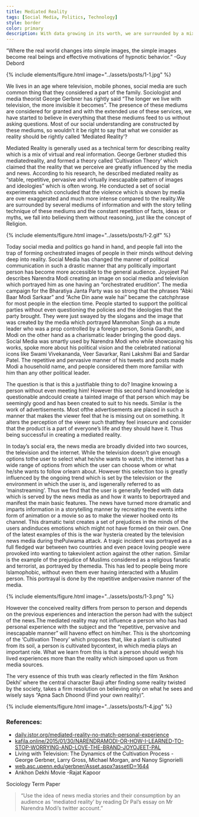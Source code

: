 ```yaml
---
title: Mediated Reality
tags: [Social Media, Politics, Technology]
style: border
color: primary
description: With data growing in its worth, we are surrounded by a mix of virtual and real information. What is real? Can the reality that we perceive be influenced?
---
```


“Where the real world changes into simple images, the simple images become real beings and effective motivations of hypnotic behavior.” -Guy Debord

{% include elements/figure.html image="../assets/posts/1-1.jpg" %}

We lives in an age where television, mobile phones, social media are such common thing that they considered a part of the family. Sociologist and media theorist George Gerbner has rightly said  “The longer we live with television, the more invisible it becomes”. The presence of these mediums are considered for granted and with the extended use of these services, we have started to believe in everything that these mediums feed to us without asking questions. Most of our social understanding are constructed by these mediums, so wouldn’t it be right to say that what we consider as reality should be rightly called ‘Mediated Reality’?

Mediated Reality is generally used as a technical term for describing reality which is a mix of virtual and real information. George Gerbner studied this mediatedreality, and formed a theory called ‘Cultivation Theory’ which claimed that the reality that we perceive are greatly influenced by the media and news. According to his research, he described mediated reality as “stable, repetitive, pervasive and virtually inescapable pattern of images and ideologies” which is often wrong. He conducted a set of social experiments which concluded that the violence which is shown by media are over exaggerated and much more intense compared to the reality.We are surrounded by several mediums of information and with the story telling technique of these mediums and the constant repetition of facts, ideas or myths, we fall into believing them without reasoning, just like the concept of Religion. 

{% include elements/figure.html image="../assets/posts/1-2.gif" %}

Today social media and politics go hand in hand, and people fall into the trap of forming orchestrated images of people in their minds without delving deep into reality. Social Media has changed the manner of political communication in such a drastic manner that any politically important person has become more accessible to the general audience. Joyojeet Pal describes Narendra Modi creating an image on social media and television which portrayed him as one having an “orchestrated erudition”. The media campaign for the Bharatiya Janta Party was so strong that the phrases “Abki Baar Modi Sarkaar” and “Ache Din aane wale hai” became the catchphrase for most people in the election time. People started to support the political parties without even questioning the policies and the ideologies that the party brought. They were just swayed by the slogans and the image that was created by the media which portrayed Manmohan Singh as a mute leader who was a prop controlled by a foreign person, Sonia Gandhi, and Modi on the other hand as a charismatic leader bringing the good days. Social Media was smartly used by Narendra Modi who while showcasing his works, spoke more about his political vision and the celebrated national icons like Swami Vivekananda, Veer Savarkar, Rani Lakshmi Bai and Sardar Patel. The repetitive and pervasive manner of his tweets and posts made Modi a household name, and people considered them more familiar with him than any other political leader.

The question is that is this a justifiable thing to do? Imagine knowing a person without even meeting him! However this second hand knowledge is questionable andcould create a tainted image of that person which may be seemingly good and has been created to suit to his needs. Similar is the work of advertisements. Most ofthe advertisements are placed in such a manner that makes the viewer feel that he is missing out on something. It alters the perception of the viewer such thatthey feel insecure and consider that the product is a part of everyone’s life and they should have it. Thus being successful in creating a mediated reality.

In today’s social era, the news media are broadly divided into two sources, the television and the internet. While the television doesn’t give enough options tothe user to select what he/she wants to watch, the internet has a wide range of options from which the user can choose whom or what he/she wants to follow orlearn about. However this selection too is greatly influenced by the ongoing trend which is set by the television or the environment in which the user is, and isgenerally referred to as ‘mainstreaming’. Thus we find that the user is generally feeded with data which is served by the news media as and how it wants to beportrayed and manifest the main basic features. The news have turned more dramatic and imparts information in  a storytelling manner by recreating the events inthe form of animation or a movie so as to make the viewer hooked onto its channel. This dramatic twist creates a set of prejudices in the minds of the users andinduces emotions which might not have formed on their own. One of the latest examples of this is the war hysteria created by the television news media during thePulwama attack. A tragic incident was portrayed as a full fledged war between two countries and even peace loving people were provoked into wanting to takeviolent action against the other nation. Similar is the example of the prejudice of Muslims considered as a religious fanatic and terrorist, as portrayed by themedia. This has led to people being more Islamophobic, without even them ever having interacted with a Muslim person. This portrayal is done by the repetitive andpervasive manner of the media.

{% include elements/figure.html image="../assets/posts/1-3.png" %}

However the conceived reality differs from person to person and depends on the previous experiences and interaction the person had with the subject of the news.The mediated reality may not influence a person who has had personal experience with the subject and the “repetitive, pervasive and inescapable manner” will haveno effect on him/her. This is the shortcoming of the ‘Cultivation Theory’ which proposes that, like a plant is cultivated from its soil, a person is cultivated bycontext, in which media plays an important role. What we learn from this is that a person should weigh his lived experiences more than the reality which isimposed upon us from media sources.


The very essence of this truth was clearly reflected in the film ‘Ankhon Dekhi’ where the central character Bauji after finding some reality twisted by the society, takes a firm resolution on believing only on what he sees and wisely says “Apna Sach Dhoond (Find your own reality)”.

{% include elements/figure.html image="../assets/posts/1-4.jpg" %}

### References:
 - [daily.jstor.org/mediated-reality-no-match-personal-experience](https://daily.jstor.org/mediated-reality-no-match-personal-experience/)
 - [kafila.online/2015/01/30/NARENDRAMODI-OR-HOW-I-LEARNED-TO-STOP-WORRYING-AND-LOVE-THE-BRAND-JOYOJEET-PAL](https://kafila.online/2015/01/30/NARENDRAMODI-OR-HOW-I-LEARNED-TO-STOP-WORRYING-AND-LOVE-THE-BRAND-JOYOJEET-PAL/)
 - Living with Television: The Dynamics of the Cultivation Process - George Gerbner, Larry Gross, Michael Morgan, and Nanoy Signorielli
 - [web.asc.upenn.edu/gerbner/Asset.aspx?assetID=1644](http://web.asc.upenn.edu/gerbner/Asset.aspx?assetID=1644 )
 - Ankhon Dekhi Movie -Rajat Kapoor

Sociology Term Paper
>“Use the idea of news media stories and their consumption by an audience as 'mediated reality’ by reading Dr Pal’s essay on Mr Narendra Modi’s twitter account.”
